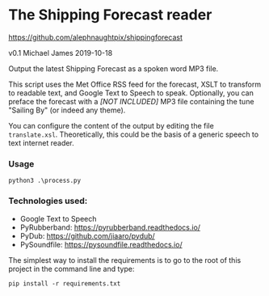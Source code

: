# The Shipping Forecast reader
https://github.com/alephnaughtpix/shippingforecast

v0.1 Michael James 2019-10-18

Output the latest Shipping Forecast as a spoken word MP3 file. 

This script uses the Met Office RSS feed for the forecast, XSLT to transform to readable text, and Google Text to Speech to
speak. Optionally, you can preface the forecast with a _[NOT INCLUDED]_ MP3 file containing the tune "Sailing By" (or indeed any theme).

You can configure the content of the output by editing the file `translate.xsl`. Theoretically, this could be the basis 
of a generic speech to text internet reader.

### Usage
```
python3 .\process.py
```

### Technologies used:
* Google Text to Speech
* PyRubberband: https://pyrubberband.readthedocs.io/
* PyDub: https://github.com/jiaaro/pydub/
* PySoundfile: https://pysoundfile.readthedocs.io/

The simplest way to install the requirements is to go to the root of this project in the command line and type:
```
pip install -r requirements.txt
```
